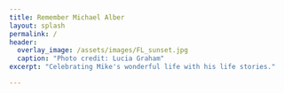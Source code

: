 ```yaml
---
title: Remember Michael Alber
layout: splash
permalink: /
header:
  overlay_image: /assets/images/FL_sunset.jpg
  caption: "Photo credit: Lucia Graham"
excerpt: "Celebrating Mike's wonderful life with his life stories."

---
```

